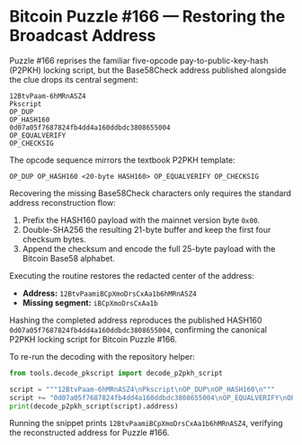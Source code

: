 # Bitcoin Puzzle #166 — Restoring the Broadcast Address

Puzzle #166 reprises the familiar five-opcode pay-to-public-key-hash (P2PKH)
locking script, but the Base58Check address published alongside the clue drops
its central segment:

```
12BtvPaam-6hMRnASZ4
Pkscript
OP_DUP
OP_HASH160
0d07a05f7687824fb4dd4a160ddbdc3808655004
OP_EQUALVERIFY
OP_CHECKSIG
```

The opcode sequence mirrors the textbook P2PKH template:

```
OP_DUP OP_HASH160 <20-byte HASH160> OP_EQUALVERIFY OP_CHECKSIG
```

Recovering the missing Base58Check characters only requires the standard
address reconstruction flow:

1. Prefix the HASH160 payload with the mainnet version byte `0x00`.
2. Double-SHA256 the resulting 21-byte buffer and keep the first four checksum
   bytes.
3. Append the checksum and encode the full 25-byte payload with the Bitcoin
   Base58 alphabet.

Executing the routine restores the redacted center of the address:

- **Address:** `12BtvPaamiBCpXmoDrsCxAa1b6hMRnASZ4`
- **Missing segment:** `iBCpXmoDrsCxAa1b`

Hashing the completed address reproduces the published HASH160
`0d07a05f7687824fb4dd4a160ddbdc3808655004`, confirming the canonical P2PKH
locking script for Bitcoin Puzzle #166.

To re-run the decoding with the repository helper:

```python
from tools.decode_pkscript import decode_p2pkh_script

script = """12BtvPaam-6hMRnASZ4\nPkscript\nOP_DUP\nOP_HASH160\n"""
script += "0d07a05f7687824fb4dd4a160ddbdc3808655004\nOP_EQUALVERIFY\nOP_CHECKSIG"
print(decode_p2pkh_script(script).address)
```

Running the snippet prints `12BtvPaamiBCpXmoDrsCxAa1b6hMRnASZ4`, verifying the
reconstructed address for Puzzle #166.
